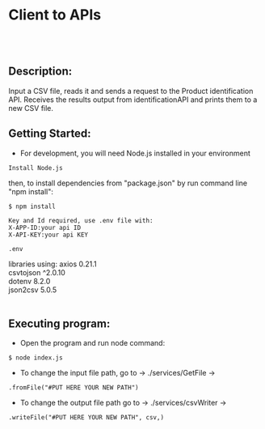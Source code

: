 # Client to APIs
<br /> <br /> 
## Description:

Input a CSV file, reads it and sends a request to the Product identification API.
Receives the results output from identificationAPI and prints them to a new CSV file.


## Getting Started: <br /> 


* For development, you will need Node.js installed in your environment 

```
Install Node.js

```
   then, to install dependencies from "package.json" by run command line "npm install":
```
$ npm install 

```
 
    Key and Id required, use .env file with:
    X-APP-ID:your api ID
    X-API-KEY:your api KEY
    
```
.env

```

libraries using: 
    axios 0.21.1<br /> 
    csvtojson ^2.0.10<br /> 
    dotenv 8.2.0<br /> 
    json2csv 5.0.5<br /> <br /> 



## Executing program:

* Open the program and run node command:
```
$ node index.js

```
* To change the input file path, go to -> ./services/GetFile ->
```
.fromFile("#PUT HERE YOUR NEW PATH")

```
* To change the output file path go to -> ./services/csvWriter -> 
```
.writeFile("#PUT HERE YOUR NEW PATH", csv,) 

```
